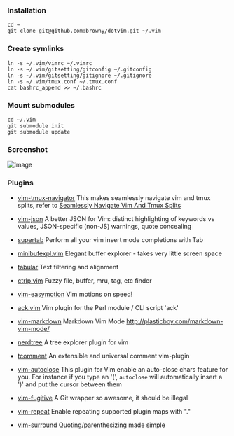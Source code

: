 
### Installation
	
	cd ~
	git clone git@github.com:browny/dotvim.git ~/.vim

### Create symlinks

	ln -s ~/.vim/vimrc ~/.vimrc
	ln -s ~/.vim/gitsetting/gitconfig ~/.gitconfig
	ln -s ~/.vim/gitsetting/gitignore ~/.gitignore
	ln -s ~/.vim/tmux.conf ~/.tmux.conf
	cat bashrc_append >> ~/.bashrc

### Mount submodules

	cd ~/.vim
	git submodule init
	git submodule update

### Screenshot

![Image](https://raw.github.com/browny/dotvim/master/screenshot/vim-screenshot-20131104.png)

### Plugins

* [vim-tmux-navigator](https://github.com/christoomey/vim-tmux-navigator)
  This makes seamlessly navigate vim and tmux splits, refer to [Seamlessly Navigate Vim And Tmux Splits](http://robots.thoughtbot.com/seamlessly-navigate-vim-and-tmux-splits)

* [vim-json](https://github.com/elzr/vim-json)
  A better JSON for Vim: distinct highlighting of keywords vs values, JSON-specific (non-JS) warnings, quote concealing

* [supertab](https://github.com/ervandew/supertab)
  Perform all your vim insert mode completions with Tab

* [minibufexpl.vim](https://github.com/fholgado/minibufexpl.vim)
  Elegant buffer explorer - takes very little screen space

* [tabular](https://github.com/godlygeek/tabular)
  Text filtering and alignment

* [ctrlp.vim](https://github.com/kien/ctrlp.vim)
  Fuzzy file, buffer, mru, tag, etc finder

* [vim-easymotion](https://github.com/Lokaltog/vim-easymotion)
  Vim motions on speed!
  
* [ack.vim](https://github.com/mileszs/ack.vim)
  Vim plugin for the Perl module / CLI script 'ack'

* [vim-markdown](https://github.com/plasticboy/vim-markdown)
  Markdown Vim Mode http://plasticboy.com/markdown-vim-mode/

* [nerdtree](https://github.com/scrooloose/nerdtree)
  A tree explorer plugin for vim

* [tcomment](https://github.com/tomtom/tcomment_vim)
  An extensible and universal comment vim-plugin

* [vim-autoclose](https://github.com/Townk/vim-autoclose)
  This plugin for Vim enable an auto-close chars feature for you. For instance if you type an '(', ``autoclose`` will automatically insert a ')' and put the cursor between them
  
* [vim-fugitive](https://github.com/tpope/vim-fugitive)
  A Git wrapper so awesome, it should be illegal

* [vim-repeat](https://github.com/tpope/vim-repeat)
  Enable repeating supported plugin maps with "."

* [vim-surround](https://github.com/tpope/vim-surround)
  Quoting/parenthesizing made simple

